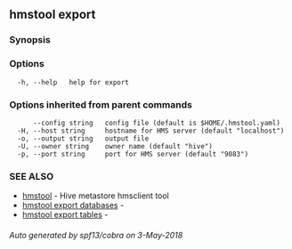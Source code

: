 ## hmstool export



### Synopsis



### Options

```
  -h, --help   help for export
```

### Options inherited from parent commands

```
      --config string   config file (default is $HOME/.hmstool.yaml)
  -H, --host string     hostname for HMS server (default "localhost")
  -o, --output string   output file
  -U, --owner string    owner name (default "hive")
  -p, --port string     port for HMS server (default "9083")
```

### SEE ALSO

* [hmstool](hmstool.md)	 - Hive metastore hmsclient tool
* [hmstool export databases](hmstool_export_databases.md)	 - 
* [hmstool export tables](hmstool_export_tables.md)	 - 

###### Auto generated by spf13/cobra on 3-May-2018
